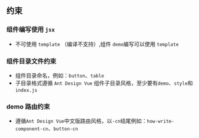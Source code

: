 ## 约束

### 组件编写使用 `jsx`

- 不可使用 `template` （编译不支持）,组件 `demo`编写可以使用 `template`

### 组件目录文件约束

- 组件目录命名，例如：`button`、`table`
- 子目录格式遵循 `Ant Design Vue` 组件子目录风格，至少要有`demo`、`style`和`index.js`

### demo 路由约束

- 遵循`Ant Design Vue`中文版路由风格，以`-cn`结尾例如：`how-write-component-cn`、`button-cn`
